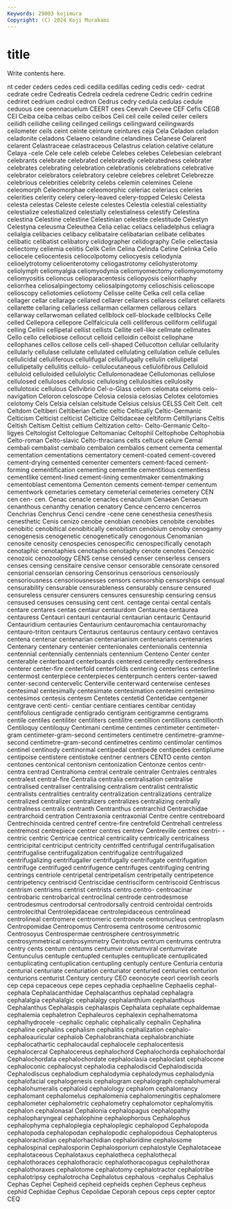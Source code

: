 ```yaml
---
Keywords: 29003 kojimura
Copyright: (C) 2024 Koji Murakami
---
```


# title

Write contents here.



nt ceder ceders
cedes cedi cedilla cedillas ceding cedis cedr- cedrat cedrate cedre
Cedreatis Cedrela cedrela cedrene Cedric cedrin cedrine cedriret cedrium cedrol
cedron Cedrus cedry cedula cedulas cedule ceduous cee ceennacuelum CEERT
cees Ceevah Ceevee CEF Cefis CEGB CEI Ceiba ceiba ceibas
ceibo ceibos Ceil ceil ceile ceiled ceiler ceilers ceilidh ceilidhe
ceiling ceilinged ceilings ceilingward ceilingwards ceilometer ceils ceint ceinte ceinture
ceintures ceja Cela Celadon celadon celadonite celadons Celaeno celandine celandines
Celanese Celarent celarent Celastraceae celastraceous Celastrus celation celative celature Celaya
-cele Cele cele celeb celebe Celebes celebes Celebesian celebrant celebrants
celebrate celebrated celebratedly celebratedness celebrater celebrates celebrating celebration celebrationis celebrations
celebrative celebrator celebrators celebratory celebre celebres celebret Celebrezze celebrious celebrities
celebrity celebs celemin celemines Celene celeomorph Celeomorphae celeomorphic celeriac celeriacs
celeries celerities celerity celery celery-leaved celery-topped Celeski Celesta celesta celestas
Celeste celeste celestes Celestia celestial celestiality celestialize celestialized celestially celestialness
celestify Celestina celestina Celestine celestine Celestinian celestite celestitude Celestyn Celestyna
celeusma Celeuthea Celia celiac celiacs celiadelphus celiagra celialgia celibacies celibacy
celibataire celibatarian celibate celibates celibatic celibatist celibatory celidographer celidography Celie
celiectasia celiectomy celiemia celiitis Celik Celin Celina Celinda Celine Celinka
Celio celiocele celiocentesis celiocolpotomy celiocyesis celiodynia celioelytrotomy celioenterotomy celiogastrotomy celiohysterotomy
celiolymph celiomyalgia celiomyodynia celiomyomectomy celiomyomotomy celiomyositis celioncus celioparacentesis celiopyosis celiorrhaphy
celiorrhea celiosalpingectomy celiosalpingotomy celioschisis celioscope celioscopy celiotomies celiotomy Celisse celite
Celka cell cella cellae cellager cellar cellarage cellared cellarer cellarers
cellaress cellaret cellarets cellarette cellaring cellarless cellarman cellarmen cellarous cellars
cellarway cellarwoman cellated cellblock cell-blockade cellblocks Celle celled Cellepora cellepore
Cellfalcicula celli celliferous celliform cellifugal celling Cellini cellipetal cellist cellists
Cellite cell-like cellmate cellmates Cello cello cellobiose cellocut celloid celloidin
celloist cellophane cellophanes cellos cellose cells cell-shaped Cellucotton cellular cellularity
cellularly cellulase cellulate cellulated cellulating cellulation cellule cellules cellulicidal celluliferous
cellulifugal cellulifugally cellulin cellulipetal cellulipetally cellulitis cellulo- cellulocutaneous cellulofibrous Celluloid
celluloid celluloided cellulolytic Cellulomonadeae Cellulomonas cellulose cellulosed celluloses cellulosic cellulosing
cellulosities cellulosity cellulotoxic cellulous Cellvibrio Cel-o-Glass celom celomata celoms celo-navigation
Celoron celoscope Celosia celosia celosias Celotex celotomies celotomy Cels Celsia
celsian celsitude Celsius celsius CELSS Celt Celt. celt Celtdom Celtiberi
Celtiberian Celtic celtic Celtically Celtic-Germanic Celticism Celticist celticist Celticize Celtidaceae
celtiform Celtillyrians Celtis Celtish Celtism Celtist celtium Celtization celto- Celto-Germanic
Celto-ligyes Celtologist Celtologue Celtomaniac Celtophil Celtophobe Celtophobia Celto-roman Celto-slavic Celto-thracians
celts celtuce celure Cemal cembali cembalist cembalo cembalon cembalos cement
cementa cemental cementation cementations cementatory cement-coated cement-covered cement-drying cemented cementer
cementers cement-faced cement-forming cementification cementing cementite cementitious cementless cementlike cement-lined
cement-lining cementmaker cementmaking cementoblast cementoma Cementon cements cement-temper cementum cementwork
cemetaries cemetary cemeterial cemeteries cemetery CEN cen cen- cen. Cenac
cenacle cenacles cenaculum Cenaean Cenaeum cenanthous cenanthy cenation cenatory Cence
cencerro cencerros Cenchrias Cenchrus Cenci cendre -cene cene cenesthesia cenesthesis
cenesthetic Cenis cenizo cenobe cenobian cenobies cenobite cenobites cenobitic cenobitical
cenobitically cenobitism cenobium cenoby cenogamy cenogenesis cenogenetic cenogenetically cenogonous Cenomanian
cenosite cenosity cenospecies cenospecific cenospecifically cenotaph cenotaphic cenotaphies cenotaphs cenotaphy
cenote cenotes Cenozoic cenozoic cenozoology CENS cense censed censer censerless
censers censes censing censitaire censive censor censorable censorate censored censorial
censorian censoring Censorinus censorious censoriously censoriousness censoriousnesses censors censorship censorships
censual censurability censurable censurableness censurably censure censured censureless censurer censurers
censures censureship censuring census censused censuses censusing cent cent. centage
centai cental centals centare centares centas centaur centaurdom Centaurea centaurea
centauress Centauri centauri centaurial centaurian centauric Centaurid Centauridium centauries Centaurium
centauromachia centauromachy centauro-triton centaurs Centaurus centaurus centaury centavo centavos centena
centenar centenarian centenarianism centenarians centenaries Centenary centenary centenier centenionales centenionalis
centennia centennial centennially centennials centennium Centeno Center center centerable centerboard
centerboards centered centeredly centeredness centerer center-fire centerfold centerfolds centering centerless
centerline centermost centerpiece centerpieces centerpunch centers center-sawed center-second centervelic Centerville
centerward centerwise centeses centesimal centesimally centesimate centesimation centesimi centesimo centesimos
centesis centesm Centetes centetid Centetidae centgener centgrave centi centi- centiar
centiare centiares centibar centiday centifolious centigrade centigrado centigram centigramme centigrams
centile centiles centiliter centiliters centilitre centillion centillions centillionth Centiloquy centiloquy
Centimani centime centimes centimeter centimeter-gram centimeter-gram-second centimeters centimetre centimetre-gramme-second centimetre-gram-second
centimetres centimo centimolar centimos centinel centinody centinormal centipedal centipede centipedes
centiplume centipoise centistere centistoke centner centners CENTO cento centon centones
centonical centonism centonization Centonze centos centr- centra centrad Centrahoma central
centrale centraler Centrales centrales centralest central-fire Centralia centralia centralisation centralise
centralised centraliser centralising centralism centralist centralistic centralists centralities centrality centralization
centralizations centralize centralized centralizer centralizers centralizes centralizing centrally centralness centrals
centranth Centranthus centrarchid Centrarchidae centrarchoid centration Centraxonia centraxonial Centre centre
centreboard Centrechinoida centred centref centre-fire centrefold Centrehall centreless centremost centrepiece
centrer centres centrev Centreville centrex centri- -centric centric Centricae centrical
centricality centrically centricalness centricipital centriciput centricity centriffed centrifugal centrifugalisation centrifugalise
centrifugalization centrifugalize centrifugalized centrifugalizing centrifugaller centrifugally centrifugate centrifugation centrifuge centrifuged
centrifugence centrifuges centrifuging centring centrings centriole centripetal centripetalism centripetally centripetence
centripetency centriscid Centriscidae centrisciform centriscoid Centriscus centrism centrisms centrist centrists
centro centro- centroacinar centrobaric centrobarical centroclinal centrode centrodesmose centrodesmus centrodorsal
centrodorsally centroid centroidal centroids centrolecithal Centrolepidaceae centrolepidaceous centrolinead centrolineal centromere
centromeric centronote centronucleus centroplasm Centropomidae Centropomus Centrosema centrosome centrosomic Centrosoyus
Centrospermae centrosphere centrosymmetric centrosymmetrical centrosymmetry Centrotus centrum centrums centrutra centry
cents centum centums centumvir centumviral centumvirate Centunculus centuple centupled centuples
centuplicate centuplicated centuplicating centuplication centupling centuply centure Centuria centuria centurial
centuriate centuriation centuriator centuried centuries centurion centurions centurist Century century
CEO ceonocyte ceorl ceorlish ceorls cep cepa cepaceous cepe cepes
cephadia cephaeline Cephaelis cephal- cephala Cephalacanthidae Cephalacanthus cephalad cephalagra cephalalgia
cephalalgic cephalalgy cephalanthium cephalanthous Cephalanthus Cephalaspis cephalaspis Cephalata cephalate cephaldemae
cephalemia cephaletron Cephaleuros cephalexin cephalhematoma cephalhydrocele -cephalic cephalic cephalically cephalin
Cephalina cephaline cephalins cephalism cephalitis cephalization cephalo- cephaloauricular cephalob Cephalobranchiata
cephalobranchiate cephalocathartic cephalocaudal cephalocele cephalocentesis cephalocercal Cephalocereus cephalochord Cephalochorda cephalochordal
Cephalochordata cephalochordate cephaloclasia cephaloclast cephalocone cephaloconic cephalocyst cephalodia cephalodiscid Cephalodiscida
Cephalodiscus cephalodium cephalodymia cephalodymus cephalodynia cephalofacial cephalogenesis cephalogram cephalograph cephalohumeral
cephalohumeralis cephaloid cephalology cephalom cephalomancy cephalomant cephalomelus cephalomenia cephalomeningitis cephalomere
cephalometer cephalometric cephalometry cephalomotor cephalomyitis cephalon cephalonasal Cephalonia cephalopagus cephalopathy
cephalopharyngeal cephalophine cephalophorous Cephalophus cephalophyma cephaloplegia cephaloplegic cephalopod Cephalopoda cephalopoda
cephalopodan cephalopodic cephalopodous Cephalopterus cephalorachidian cephalorhachidian cephaloridine cephalosome cephalospinal cephalosporin
Cephalosporium cephalostyle Cephalotaceae cephalotaceous Cephalotaxus cephalotheca cephalothecal cephalothoraces cephalothoracic cephalothoracopagus
cephalothorax cephalothoraxes cephalotome cephalotomy cephalotractor cephalotribe cephalotripsy cephalotrocha Cephalotus cephalous
-cephalus Cephalus Cephas Cephei Cepheid cepheid cepheids cephen Cepheus cepheus
cephid Cephidae Cephus Cepolidae Ceporah cepous ceps cepter ceptor CEQ
